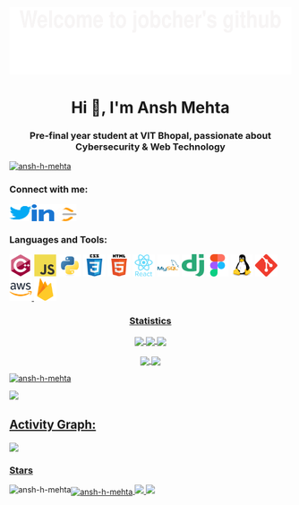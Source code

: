 <img src="https://raw.githubusercontent.com/BEPb/BEPb/5c63fa170d1cbbb0b1974f05a3dbe6aca3f5b7f3/assets/Bottom_up.svg" width="100%" height="120px" />

<h1 align="center">Hi 👋, I'm Ansh Mehta</h1>
<h3 align="center">Pre-final year student at VIT Bhopal, passionate about Cybersecurity & Web Technology</h3>
<p align="left"> <a href="https://github.com/ryo-ma/github-profile-trophy"><img src="https://github-profile-trophy.vercel.app/?username=ansh-h-mehta&theme=onestar" alt="ansh-h-mehta" /></a> </p>


</div><h3 align="left">Connect with me:</h3>
<p align="left">
<a href="https://twitter.com/anshhmehta49" target="blank"><img align="center" src="https://raw.githubusercontent.com/teamedwardforever/Readme-Generator/71f25dd8b98329b168142a6b782a107b75eab178/svg/Social/twitter.svg" alt="anshhmehta49" height="30" width="40" /></a><a href="https://linkedin.com/in/https://linkedin.com/in/https://www.linkedin.com/in/ansh-mehta-023a2721b/" target="blank"><img align="center" src="https://raw.githubusercontent.com/teamedwardforever/Readme-Generator/71f25dd8b98329b168142a6b782a107b75eab178/svg/Social/linked-in-alt.svg" alt="https://linkedin.com/in/https://www.linkedin.com/in/ansh-mehta-023a2721b/" height="30" width="40" /></a><a href="https://www.leetcode.com/https://leetcode.com/u/ansh-h-mehta/" target="blank"><img align="center" src="https://raw.githubusercontent.com/teamedwardforever/Readme-Generator/71f25dd8b98329b168142a6b782a107b75eab178/svg/Social/leet-code.svg" alt="https://leetcode.com/u/ansh-h-mehta/" height="30" width="40" /></a></p>

<h3 align="left">Languages and Tools:</h3>
<p align="left">
<img src="https://raw.githubusercontent.com/teamedwardforever/Readme-Generator/71f25dd8b98329b168142a6b782a107b75eab178/svg/Skills/Languages/cplusplus-original.svg" alt="CPP" width="40" height="40"/>
<img src="https://raw.githubusercontent.com/teamedwardforever/Readme-Generator/71f25dd8b98329b168142a6b782a107b75eab178/svg/Skills/Languages/javascript-original.svg" alt="Javascript" width="40" height="40"/>
<img src="https://raw.githubusercontent.com/teamedwardforever/Readme-Generator/71f25dd8b98329b168142a6b782a107b75eab178/svg/Skills/Languages/python-original.svg" alt="Python" width="40" height="40"/>
<img src="https://raw.githubusercontent.com/teamedwardforever/Readme-Generator/71f25dd8b98329b168142a6b782a107b75eab178/svg/Skills/Frontend/css3-original-wordmark.svg" alt="Css" width="40" height="40"/>
<img src="https://raw.githubusercontent.com/teamedwardforever/Readme-Generator/71f25dd8b98329b168142a6b782a107b75eab178/svg/Skills/Frontend/html5-original-wordmark.svg" alt="HTML" width="40" height="40"/>
<img src="https://raw.githubusercontent.com/teamedwardforever/Readme-Generator/71f25dd8b98329b168142a6b782a107b75eab178/svg/Skills/Frontend/react-original-wordmark.svg" alt="React" width="40" height="40"/>
<img src="https://raw.githubusercontent.com/teamedwardforever/Readme-Generator/71f25dd8b98329b168142a6b782a107b75eab178/svg/Skills/Database/mysql-original-wordmark.svg" alt="Mysql" width="40" height="40"/>
<img src="https://raw.githubusercontent.com/teamedwardforever/Readme-Generator/71f25dd8b98329b168142a6b782a107b75eab178/svg/Skills/Framework/django.svg" alt="Django" width="40" height="40"/>
<img src="https://raw.githubusercontent.com/teamedwardforever/Readme-Generator/71f25dd8b98329b168142a6b782a107b75eab178/svg/Skills/Software/figma-icon.svg" alt="Figma" width="40" height="40"/>
<img src="https://raw.githubusercontent.com/teamedwardforever/Readme-Generator/71f25dd8b98329b168142a6b782a107b75eab178/svg/Skills/Other/linux-original.svg" alt="Linux" width="40" height="40"/>
<img src="https://raw.githubusercontent.com/teamedwardforever/Readme-Generator/71f25dd8b98329b168142a6b782a107b75eab178/svg/Skills/Other/git-scm-icon.svg" alt="Git" width="40" height="40"/>
<a href="https://aws.amazon.com" target="_blank" rel="noreferrer"> <img src="https://raw.githubusercontent.com/devicons/devicon/master/icons/amazonwebservices/amazonwebservices-original-wordmark.svg" alt="aws" width="40" height="40"/>
<img src="https://raw.githubusercontent.com/teamedwardforever/Readme-Generator/71f25dd8b98329b168142a6b782a107b75eab178/svg/Skills/BackendService/firebase-icon.svg" alt="Firebase" width="40" height="40"/>
</p>


<h3 align="center">Statistics</h3>
<div align="center">
<a href="https://github.com/ansh-h-mehta">
<img align="center" src="http://github-profile-summary-cards.vercel.app/api/cards/stats?username=ansh-h-mehta&theme=algolia" height="180em" />
<img align="center" src="http://github-profile-summary-cards.vercel.app/api/cards/most-commit-language?username=ansh-h-mehta&theme=algolia" height="180em" />
<img align="center" src="http://github-profile-summary-cards.vercel.app/api/cards/repos-per-language?username=ansh-h-mehta&theme=2077" height="180em" />
<br> </br>
<img align="center" src="http://github-profile-summary-cards.vercel.app/api/cards/productive-time?username=ansh-h-mehta&theme=algolia" height="180em" />
<img align="center" src="http://github-profile-summary-cards.vercel.app/api/cards/profile-details?username=ansh-h-mehta&theme=algolia" height="180em" />
<p align="left"> <img src="https://komarev.com/ghpvc/?username=ansh-h-mehta&label=Profile%20views&color=0e75b6&style=flat" alt="ansh-h-mehta" /> </p>
</div>
<img src="https://user-images.githubusercontent.com/73097560/115834477-dbab4500-a447-11eb-908a-139a6edaec5c.gif"><h2 align="left">Activity Graph:</h2>
<img align="center" src="https://github-readme-activity-graph.vercel.app/graph?username=ansh-h-mehta&theme=react-dark"/>



<h3 align="left">Stars</h3>

<!-- <p>&nbsp;<img align="center" height="180em" src="https://github-readme-stats.vercel.app/api?username=ansh-h-mehta&show_icons=true&locale=en&theme=tokyonight" alt="ansh-h-mehta" /></p> -->
<img align="center" height="180em" src="https://github-readme-streak-stats.herokuapp.com/?user=ansh-h-mehta&theme=tokyonight" alt="ansh-h-mehta" />
<img align="left" height="180em" src="https://github-readme-stats.vercel.app/api/top-langs/?username=ansh-h-mehta&langs_count=8&theme=tokyonight" alt=ansh-h-mehta />

<img src="https://user-images.githubusercontent.com/73097560/115834477-dbab4500-a447-11eb-908a-139a6edaec5c.gif">

<img src="https://raw.githubusercontent.com/Trilokia/Trilokia/379277808c61ef204768a61bbc5d25bc7798ccf1/bottom_header.svg" />

